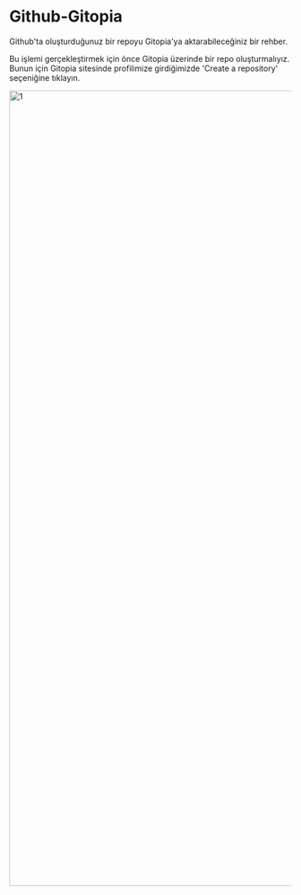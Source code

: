 # Github-Gitopia
Github'ta oluşturduğunuz bir repoyu Gitopia'ya aktarabileceğiniz bir rehber.

Bu işlemi gerçekleştirmek için önce Gitopia üzerinde bir repo oluşturmalıyız. Bunun için Gitopia sitesinde profilimize girdiğimizde 'Create a repository' seçeniğine tıklayın.

<img width="1418" alt="1" src="https://user-images.githubusercontent.com/98269269/208249327-e36f37f0-9aff-4094-a546-72f9433a4b97.png">



